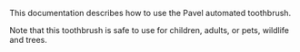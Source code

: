 This documentation describes how to use the Pavel automated
toothbrush.

Note that this toothbrush is safe to use for children,
adults, or pets, wildlife and trees.
